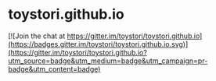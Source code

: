 # toystori.github.io

[![Join the chat at https://gitter.im/toystori/toystori.github.io](https://badges.gitter.im/toystori/toystori.github.io.svg)](https://gitter.im/toystori/toystori.github.io?utm_source=badge&utm_medium=badge&utm_campaign=pr-badge&utm_content=badge)